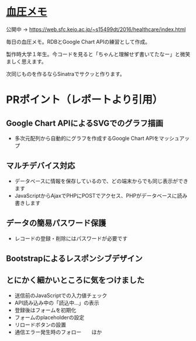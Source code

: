 # [血圧メモ](https://web.sfc.keio.ac.jp/~s15499dt/2016/healthcare/index.html)

公開中 → https://web.sfc.keio.ac.jp/~s15499dt/2016/healthcare/index.html

毎日の血圧メモ。RDBとGoogle Chart APIの練習として作成。

製作時大学１年生。今コードを見ると「ちゃんと理解せず書いてたなー」と微笑ましく思えます。

次同じものを作るならSinatraでサクッと作ります。

# PRポイント（レポートより引用）

## Google Chart APIによるSVGでのグラフ描画
 - 多次元配列から自動的にグラフを作成するGoogle Chart APIをマッシュアップ
## マルチデバイス対応
 - データベースに情報を保存しているので、どの端末からでも同じ表示ができます
 - JavaScriptからAjaxでPHPにPOSTでアクセス、PHPがデータベースに読み書きします
## データの簡易パスワード保護
 - レコードの登録・削除にはパスワードが必要です
## Bootstrapによるレスポンシブデザイン
## とにかく細かいところに気をつけました
 - 送信前のJavaScriptでの入力値チェック
 - API読み込み中の「読込中…」の表示
 - 登録後はフォームを初期化
 - フォームのplaceholderの設定
 - リロードボタンの設置
 - 通信エラー発生時のフォロー　　ほか
